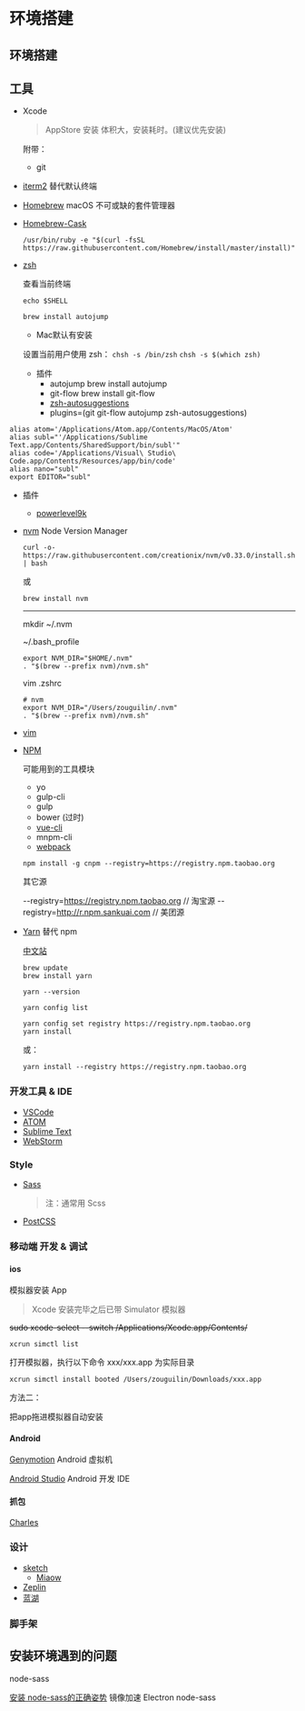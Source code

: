 # 环境搭建


## 环境搭建

## 工具

- Xcode

	> AppStore 安装
	> 体积大，安装耗时。(建议优先安装)
	
	附带：
	- git

- [iterm2](https://www.iterm2.com/) 替代默认终端
- [Homebrew](https://brew.sh/index_zh-cn.html) macOS 不可或缺的套件管理器
- [Homebrew-Cask](https://github.com/caskroom/homebrew-cask)

	```
	/usr/bin/ruby -e "$(curl -fsSL https://raw.githubusercontent.com/Homebrew/install/master/install)"
	```
	
- [zsh](http://ohmyz.sh)

	查看当前终端
	
	`echo $SHELL`
	
	```
	brew install autojump
	```
	
	* Mac默认有安装
		
	设置当前用户使用 zsh：
	`chsh -s /bin/zsh`
	`chsh -s $(which zsh)`

	- 插件
		- autojump brew install autojump
		- git-flow brew install git-flow
		- [zsh-autosuggestions](https://github.com/zsh-users/zsh-autosuggestions)
		- plugins=(git git-flow autojump zsh-autosuggestions)

```
alias atom='/Applications/Atom.app/Contents/MacOS/Atom'
alias subl="'/Applications/Sublime Text.app/Contents/SharedSupport/bin/subl'"
alias code='/Applications/Visual\ Studio\ Code.app/Contents/Resources/app/bin/code'
alias nano="subl"
export EDITOR="subl"
```


- 插件

	- [powerlevel9k](https://github.com/bhilburn/powerlevel9k#installation)
	
	
- [nvm](https://github.com/creationix/nvm) Node Version Manager

	```
	curl -o- https://raw.githubusercontent.com/creationix/nvm/v0.33.0/install.sh | bash
	```
	
	或
	
	```
	brew install nvm
	```
	
	---
	
	mkdir ~/.nvm
	
	~/.bash_profile
	
	
	```
	export NVM_DIR="$HOME/.nvm"
	. "$(brew --prefix nvm)/nvm.sh"
	```
	
	vim .zshrc
	
	```
	# nvm
	export NVM_DIR="/Users/zouguilin/.nvm"
	. "$(brew --prefix nvm)/nvm.sh"
	```

- [vim](https://github.com/amix/vimrc)

- [NPM](http://npmjs.org/)

	可能用到的工具模块
	- yo
	- gulp-cli
	- gulp
	- bower (过时)
	- [vue-cli](https://github.com/vuejs/vue-cli)
	- mnpm-cli
	- [webpack](https://webpack.github.io/)

	```
	npm install -g cnpm --registry=https://registry.npm.taobao.org
	```
	
	其它源
	
	--registry=https://registry.npm.taobao.org // 淘宝源
	--registry=http://r.npm.sankuai.com // 美团源


- [Yarn](https://yarnpkg.com) 替代 npm

	[中文站](https://yarnpkg.com/zh-Hans/)

	```
	brew update
	brew install yarn
	
	yarn --version
	```
	
	```
	yarn config list
	
	yarn config set registry https://registry.npm.taobao.org
	yarn install
	```
	
	或：
	
	```
	yarn install --registry https://registry.npm.taobao.org
	```


### 开发工具 & IDE

- [VSCode](https://code.visualstudio.com/)
- [ATOM](https://atom.io/)
- [Sublime Text](https://www.sublimetext.com/)
- [WebStorm](https://www.jetbrains.com/webstorm/)


### Style

- [Sass](http://sass-lang.com/)

	> 注：通常用 Scss

- [PostCSS](http://postcss.org/)



### 移动端 开发 & 调试

#### ios

模拟器安装 App

> Xcode 安装完毕之后已带 Simulator 模拟器

~~sudo xcode-select --switch /Applications/Xcode.app/Contents/~~

```
xcrun simctl list
```

打开模拟器，执行以下命令 xxx/xxx.app 为实际目录

```
xcrun simctl install booted /Users/zouguilin/Downloads/xxx.app
```

方法二：

把app拖进模拟器自动安装


#### Android

[Genymotion](https://www.genymotion.com/) Android 虚拟机

[Android Studio](https://developer.android.com/studio/index.html) Android 开发 IDE


#### 抓包

[Charles](https://www.charlesproxy.com/)


### 设计

- [sketch](https://www.sketchapp.com/)
	- [Miaow](https://github.com/weixin/Miaow)
- [Zeplin](https://www.zeplin.io/)
- [蓝湖](https://lanhuapp.com/)


### 脚手架



## 安装环境遇到的问题

node-sass

[安装 node-sass的正确姿势](https://github.com/lmk123/blog/issues/28) 镜像加速 Electron node-sass
